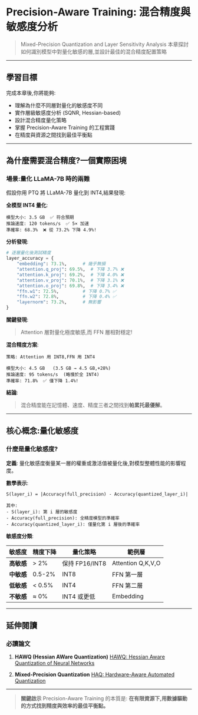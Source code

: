 # Precision-Aware Training: 混合精度與敏感度分析

> Mixed-Precision Quantization and Layer Sensitivity Analysis
> 本章探討如何識別模型中對量化敏感的層,並設計最佳的混合精度配置策略

---

## 學習目標

完成本章後,你將能夠:

- 理解為什麼不同層對量化的敏感度不同
- 實作層級敏感度分析 (SQNR, Hessian-based)
- 設計混合精度量化策略
- 掌握 Precision-Aware Training 的工程實踐
- 在精度與資源之間找到最佳平衡點

---

## 為什麼需要混合精度?一個實際困境

### 場景:量化 LLaMA-7B 時的兩難

假設你用 PTQ 將 LLaMA-7B 量化到 INT4,結果發現:

**全模型 INT4 量化**:
```
模型大小: 3.5 GB  ✅ 符合預期
推論速度: 120 tokens/s  ✅ 5× 加速
準確率: 68.3%  ❌ 從 73.2% 下降 4.9%!
```

**分析發現**:

```python
# 逐層量化後測試精度
layer_accuracy = {
    "embedding": 73.1%,      # 幾乎無損
    "attention.q_proj": 69.5%,  # 下降 3.7% ❌
    "attention.k_proj": 69.2%,  # 下降 4.0% ❌
    "attention.v_proj": 70.1%,  # 下降 3.1% ❌
    "attention.o_proj": 69.8%,  # 下降 3.4% ❌
    "ffn.w1": 72.5%,         # 下降 0.7% ✅
    "ffn.w2": 72.8%,         # 下降 0.4% ✅
    "layernorm": 73.2%,      # 無影響
}
```

**關鍵發現**:
> Attention 層對量化極度敏感,而 FFN 層相對穩定!

**混合精度方案**:

```
策略: Attention 用 INT8,FFN 用 INT4

模型大小: 4.5 GB   (3.5 GB → 4.5 GB,+28%)
推論速度: 95 tokens/s  (略慢於全 INT4)
準確率: 71.8%  ✅ 僅下降 1.4%!
```

**結論**:
> 混合精度能在記憶體、速度、精度三者之間找到**帕累托最優解**。

---

## 核心概念:量化敏感度

### 什麼是量化敏感度?

**定義**:
量化敏感度衡量某一層的權重或激活值被量化後,對模型整體性能的影響程度。

**數學表示**:

```
S(layer_i) = |Accuracy(full_precision) - Accuracy(quantized_layer_i)|

其中:
- S(layer_i): 第 i 層的敏感度
- Accuracy(full_precision): 全精度模型的準確率
- Accuracy(quantized_layer_i): 僅量化第 i 層後的準確率
```

**敏感度分類**:

| 敏感度 | 精度下降 | 量化策略 | 範例層 |
|--------|---------|---------|--------|
| **高敏感** | > 2% | 保持 FP16/INT8 | Attention Q,K,V,O |
| **中敏感** | 0.5-2% | INT8 | FFN 第一層 |
| **低敏感** | < 0.5% | INT4 | FFN 第二層 |
| **不敏感** | ≈ 0% | INT4 或更低 | Embedding |

---

## 延伸閱讀

### 必讀論文

1. **HAWQ (Hessian AWare Quantization)**
   [HAWQ: Hessian Aware Quantization of Neural Networks](https://arxiv.org/abs/1905.03696)

2. **Mixed-Precision Quantization**
   [HAQ: Hardware-Aware Automated Quantization](https://arxiv.org/abs/1811.08886)

---

> **關鍵啟示**
> Precision-Aware Training 的本質是:
> **在有限資源下,用數據驅動的方式找到精度與效率的最佳平衡點。**
